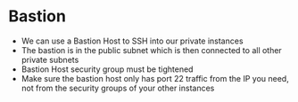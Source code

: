 # Bastion

* We can use a Bastion Host to SSH into our private instances
* The bastion is in the public subnet which is then connected to all other private subnets
* Bastion Host security group must be tightened
* Make sure the bastion host only has port 22 traffic from the IP you need, not from the security groups of your other instances
